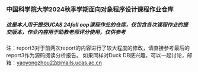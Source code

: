 ### 中国科学院大学2024秋季学期面向对象程序设计课程作业仓库

##### 这是本人用于提交UCAS 24fall oop课程作业的仓库，仅包含各次课程作业的提交版本，作业内容用于助教老师评分使用，仅供参考

注：report3对于前两次report的内容进行了较大程度的修改，请直接参考最后的report3作为源码阅读分析报告。
如果同样对Duck DB感兴趣，可以一起讨论，邮箱：yaoyongzhou22@mails.ucas.ac.cn
